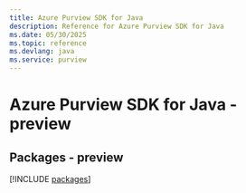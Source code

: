 ```yaml
---
title: Azure Purview SDK for Java
description: Reference for Azure Purview SDK for Java
ms.date: 05/30/2025
ms.topic: reference
ms.devlang: java
ms.service: purview
---
```

# Azure Purview SDK for Java - preview
## Packages - preview
[!INCLUDE [packages](purview-index.md)]